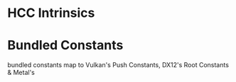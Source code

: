 # HCC Intrinsics

# Bundled Constants
bundled constants map to Vulkan's Push Constants, DX12's Root Constants & Metal's

